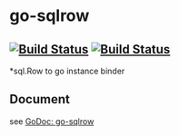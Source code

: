# go-sqlrow
[![Build Status](https://travis-ci.org/nasa9084/go-sqlrow.svg?branch=master)](https://travis-ci.org/nasa9084/go-sqlrow)
[![Build Status](https://travis-ci.org/nasa9084/go-sqlrow.svg?branch=master)](https://travis-ci.org/nasa9084/go-sqlrow)
------------

*sql.Row to go instance binder

## Document

see [GoDoc: go-sqlrow](https://godoc.org/github.com/nasa9084/go-sqlrow)
